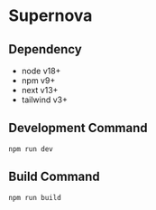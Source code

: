 # Supernova

## Dependency

- node v18+
- npm v9+
- next v13+
- tailwind v3+

## Development Command

```
npm run dev
```

## Build Command

```
npm run build
```
